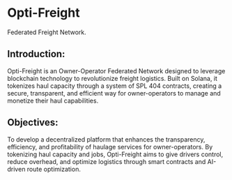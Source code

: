 # Opti-Freight

Federated Freight Network.

## Introduction:

Opti-Freight is an Owner-Operator Federated Network designed to leverage blockchain technology to revolutionize freight logistics. Built on Solana, it tokenizes haul capacity through a system of SPL 404 contracts, creating a secure, transparent, and efficient way for owner-operators to manage and monetize their haul capabilities.

## Objectives:

To develop a decentralized platform that enhances the transparency, efficiency, and profitability of haulage services for owner-operators. By tokenizing haul capacity and jobs, Opti-Freight aims to give drivers control, reduce overhead, and optimize logistics through smart contracts and AI-driven route optimization.
